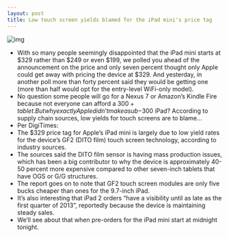 ```yaml
---
layout: post
title: Low touch screen yields blamed for the iPad mini's price tag
---
```

![img](http://media.idownloadblog.com/wp-content/uploads/2012/10/iPad-mini-promo-users-005.jpg)
* With so many people seemingly disappointed that the iPad mini starts at $329 rather than $249 or even $199, we polled you ahead of the announcement on the price and only seven percent thought only Apple could get away with pricing the device at $329. And yesterday, in another poll more than forty percent said they would be getting one (more than half would opt for the entry-level WiFi-only model).
* No question some people will go for a Nexus 7 or Amazon’s Kindle Fire because not everyone can afford a $300+ tablet. But why exactly Apple didn’t make a sub-$300 iPad? According to supply chain sources, low yields for touch screens are to blame…
* Per DigiTimes:
* The $329 price tag for Apple’s iPad mini is largely due to low yield rates for the device’s GF2 (DITO film) touch screen technology, according to industry sources.
* The sources said the DITO film sensor is having mass production issues, which has been a big contributor to why the device is approximately 40-50 percent more expensive compared to other seven-inch tablets that have OGS or G/G structures.
* The report goes on to note that GF2 touch screen modules are only five bucks cheaper than ones for the 9.7-inch iPad.
* It’s also interesting that iPad 2 orders “have a visibility until as late as the first quarter of 2013”, reportedly because the device is maintaining steady sales.
* We’ll see about that when pre-orders for the iPad mini start at midnight tonight.

